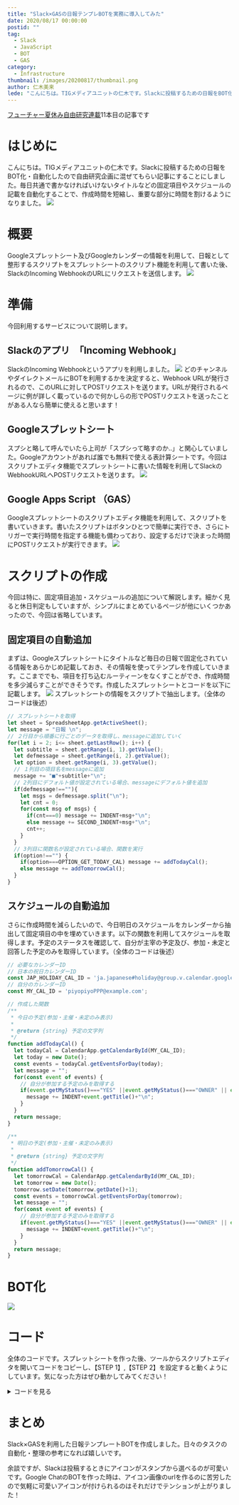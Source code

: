```yaml
---
title: "Slack×GASの日報テンプレBOTを実務に導入してみた"
date: 2020/08/17 00:00:00
postid: ""
tag:
  - Slack
  - JavaScript
  - BOT
  - GAS
category:
  - Infrastructure
thumbnail: /images/20200817/thumbnail.png
author: 仁木美来
lede: "こんにちは。TIGメディアユニットの仁木です。Slackに投稿するための日報をBOT化・自動化したので自由研究企画に混ぜてもらい記事にすることにしました。毎日共通で書かなければいけないタイトルなどの固定項目やスケジュールの記載を自動化することで、作成時間を短縮し、重要な部分に時間を割けるようになりました"
---
```


[フューチャー夏休み自由研究連載](/articles/20200726/)11本目の記事です

# はじめに

こんにちは。TIGメディアユニットの仁木です。Slackに投稿するための日報をBOT化・自動化したので自由研究企画に混ぜてもらい記事にすることにしました。毎日共通で書かなければいけないタイトルなどの固定項目やスケジュールの記載を自動化することで、作成時間を短縮し、重要な部分に時間を割けるようになりました。
<img src="/images/20200817/はじめ_アートボード_1.png" loading="lazy">

# 概要

Googleスプレットシート及びGoogleカレンダーの情報を利用して、日報として整形するスクリプトをスプレットシートのスクリプト機能を利用して書いた後、SlackのIncoming WebhookのURLにリクエストを送信します。
<img src="/images/20200817/概要_アートボード_1.png" loading="lazy">

# 準備

今回利用するサービスについて説明します。

## Slackのアプリ　「Incoming Webhook」

SlackのIncoming Webhookというアプリを利用しました。
<img src="/images/20200817/スクリーンショット_2020-08-14_12.43.50.png" loading="lazy">
どのチャンネルやダイレクトメールにBOTを利用するかを決定すると、Webhook URLが発行されるので、このURLに対してPOSTリクエストを送ります。URLが発行されるページに例が詳しく載っているので何かしらの形でPOSTリクエストを送ったことがある人なら簡単に使えると思います！

## Googleスプレットシート

スプシと略して呼んでいたら上司が「スプシって略すのか..」と関心していました。Googleアカウントがあれば誰でも無料で使える表計算シートです。今回はスクリプトエディタ機能でスプレットシートに書いた情報を利用してSlackのWebhookURLへPOSTリクエストを送ります。
<img src="/images/20200817/スクリーンショット_2020-08-14_12.59.15.png" loading="lazy">

## Google Apps Script （GAS）

Googleスプレットシートのスクリプトエディタ機能を利用して、スクリプトを書いていきます。書いたスクリプトはボタンひとつで簡単に実行でき、さらにトリガーで実行時間を指定する機能も備わっており、設定するだけで決まった時間にPOSTリクエストが実行できます。
<img src="/images/20200817/スクリーンショット_2020-08-14_13.59.09.png" loading="lazy">

# スクリプトの作成

今回は特に、固定項目追加・スケジュールの追加について解説します。細かく見ると休日判定もしていますが、シンプルにまとめているページが他にいくつかあったので、今回は省略しています。

## 固定項目の自動追加

まずは、Googleスプレットシートにタイトルなど毎日の日報で固定化されている情報をあらかじめ記載しておき、その情報を使ってテンプレを作成していきます。ここまででも、項目を打ち込むルーティーンをなくすことができ、作成時間を多少減らすことができそうです。作成したスプレットシートとコードを以下に記載します。
<img src="/images/20200817/スクリーンショット_2020-08-14_17.25.02.png" loading="lazy">
スプレットシートの情報をスクリプトで抽出します。（全体のコードは後述）

```js
// スプレットシートを取得
let sheet = SpreadsheetApp.getActiveSheet();
let message = "日報 \n";
// ２行目から順番に行ごとのデータを取得し、messageに追加していく
for(let i = 2; i<= sheet.getLastRow(); i++) {
  let subtitle = sheet.getRange(i, 1).getValue();
  let defmessage = sheet.getRange(i, 2).getValue();
  let option = sheet.getRange(i, 3).getValue();
  // １列目の項目名をmessageに追加
  message += "■"+subtitle+"\n";
  // 2列目にデフォルト値が設定されている場合、messageにデフォルト値を追加
  if(defmessage!==""){
    let msgs = defmessage.split("\n");
    let cnt = 0;
    for(const msg of msgs) {
      if(cnt===0) message += INDENT+msg+"\n";
      else message += SECOND_INDENT+msg+"\n";
      cnt++;
    }
  }
  // 3列目に関数名が設定されている場合、関数を実行
  if(option!=="") {
    if(option===OPTION_GET_TODAY_CAL) message += addTodayCal();
    else message += addTomorrowCal();
  }
}
```

## スケジュールの自動追加

さらに作成時間を減らしたいので、今日明日のスケジュールをカレンダーから抽出して固定項目の中を埋めていきます。以下の関数を利用してスケジュールを取得します。予定のステータスを確認して、自分が主宰の予定及び、参加・未定と回答した予定のみを取得しています。（全体のコードは後述）

```js
// 必要なカレンダーID
// 日本の祝日カレンダーID
const JAP_HOLIDAY_CAL_ID = 'ja.japanese#holiday@group.v.calendar.google.com';
// 自分のカレンダーID
const MY_CAL_ID = 'piyopiyoPPP@example.com';

// 作成した関数
/**
 * 今日の予定(参加・主催・未定のみ表示)
 *
 * @return {string} 予定の文字列
 */
function addTodayCal() {
  let todayCal = CalendarApp.getCalendarById(MY_CAL_ID);
  let today = new Date();
  const events = todayCal.getEventsForDay(today);
  let message = "";
  for(const event of events) {
    // 自分が参加する予定のみを取得する
    if(event.getMyStatus()==="YES" ||event.getMyStatus()==="OWNER" || event.getMyStatus()==="MAYBE") {
      message += INDENT+event.getTitle()+"\n";
    }
  }
  return message;
}

/**
 * 明日の予定(参加・主催・未定のみ表示)
 *
 * @return {string} 予定の文字列
 */
function addTomorrowCal() {
  let tomorrowCal = CalendarApp.getCalendarById(MY_CAL_ID);
  let tomorrow = new Date();
  tomorrow.setDate(tomorrow.getDate()+1);
  const events = tomorrowCal.getEventsForDay(tomorrow);
  let message = "";
  for(const event of events) {
    // 自分が参加する予定のみを取得する
    if(event.getMyStatus()==="YES" ||event.getMyStatus()==="OWNER" || event.getMyStatus()==="MAYBE") {
      message += INDENT+event.getTitle()+"\n";
    }
  }
  return message;
}
```

# BOT化

<img src="/images/20200817/スクリーンショット_2020-08-14_17.42.42.png" loading="lazy">

# コード

全体のコードです。スプレットシートを作った後、ツールからスクリプトエディタを開いてコードをコピーし、【STEP 1】,【STEP 2】を設定すると動くようにしています。気になった方はぜひ動かしてみてください！
<details>
<summary>コードを見る</summary><div>

```js
/**
 * 日報をSlackに送信する
 * 時計マークから、トリガーをセットして使用する
*/

//【STEP 1】 自分のWEBHOOKを設定
const SLACK_WEBHOOK = 'https://piyopiyo';
// 日本の祝日カレンダーID
const JAP_HOLIDAY_CAL_ID = 'ja.japanese#holiday@group.v.calendar.google.com';
//【STEP 2】 自分のカレンダーIDに変更
const MY_CAL_ID = 'piyopiyoPPP@example.com';

const OPTION_GET_TODAY_CAL = 'get_today_cal';
const OPTION_GET_TOMORROW_CAL = 'get_tomorrow_cal';

const INDENT = '    ・';
const SECOND_INDENT = '      ';

/**
 * 日報テンプレをSlackに送信
 */
function createNippo() {
  let today = new Date();
  if(isHoliday(today)) return;

  let url = SLACK_WEBHOOK;
  // スプレットシートを取得
  let sheet = SpreadsheetApp.getActiveSheet();
  let message = "日報 \n";
  // ２行目から順番に行ごとのデータを取得し、messageに追加していく
  for(let i = 2; i<= sheet.getLastRow(); i++) {
    let subtitle = sheet.getRange(i, 1).getValue();
    let defmessage = sheet.getRange(i, 2).getValue();
    let option = sheet.getRange(i, 3).getValue();
    // １列目の項目名をmessageに追加
    message += "■"+subtitle+"\n";
    // 2列目にデフォルト値が設定されている場合、messageにデフォルト値を追加
    if(defmessage!==""){
      let msgs = defmessage.split("\n");
      let cnt = 0;
      for(const msg of msgs) {
        if(cnt===0) message += INDENT+msg+"\n";
        else message += SECOND_INDENT+msg+"\n";
        cnt++;
      }
    }
    // 3列目に関数名が設定されている場合、関数を実行
    if(option!=="") {
      if(option===OPTION_GET_TODAY_CAL) message += addTodayCal();
      else message += addTomorrowCal();
    }
  }

  //logを出したい時に利用
  Logger.log(message);
  let options = createOptions(today, message);
  UrlFetchApp.fetch(url,options);
}

/**
 * 土日祝日判定
 *
 * @param {date} 日付オブジェクト
 * @return {bool} 休日かどうか
 */
function isHoliday(date) {
  // 土日
  if(date.getDay()===0 || date.getDay()===6) return true;

  // 祝日
  let holidayCal = CalendarApp.getCalendarById(JAP_HOLIDAY_CAL_ID);
  return (holidayCal.getEventsForDay(date).length>0);
}

/**
 * Slackへ送るペイロード作成
 *
 * @param {date} 日付オブジェクト
 * @param {string} Slackに送る本文
 * @return {bool} 休日かどうか
 */
function createOptions(date, message) {
  const date_format = 'yyyy/MM/dd'
  let fdate = Utilities.formatDate(date, 'Asia/Tokyo', date_format);
  let json_data ={"username":"日報"+fdate,
    "text": message,
    "icon_emoji": ":slack:"}

  let payload = JSON.stringify(json_data);
  let options = {
    "method": "post",
    "contentType": "application/json",
    "payload" : payload
  };
  return options;
}

/**
 * 今日の予定(参加・主催・未定のみ表示)
 *
 * @return {string} 予定の文字列
 */
function addTodayCal() {
  let todayCal = CalendarApp.getCalendarById(MY_CAL_ID);
  let today = new Date();
  const events = todayCal.getEventsForDay(today);
  let message = "";
  for(const event of events) {
    // 自分が参加する予定のみを取得する
    if(event.getMyStatus()==="YES" ||event.getMyStatus()==="OWNER" || event.getMyStatus()==="MAYBE") {
      message += INDENT+event.getTitle()+"\n";
    }
  }
  return message;
}

/**
 * 明日の予定(参加・主催・未定のみ表示)
 *
 * @return {string} 予定の文字列
 */
function addTomorrowCal() {
  let tomorrowCal = CalendarApp.getCalendarById(MY_CAL_ID);
  let tomorrow = new Date();
  tomorrow.setDate(tomorrow.getDate()+1);
  const events = tomorrowCal.getEventsForDay(tomorrow);
  let message = "";
  for(const event of events) {
    // 自分が参加する予定のみを取得する
    if(event.getMyStatus()==="YES" ||event.getMyStatus()==="OWNER" || event.getMyStatus()==="MAYBE") {
      message += INDENT+event.getTitle()+"\n";
    }
  }
  return message;
}
```

</div></details>

# まとめ

Slack×GASを利用した日報テンプレートBOTを作成しました。日々のタスクの自動化・整理の参考になれば嬉しいです。

余談ですが、Slackは投稿するときにアイコンがスタンプから選べるのが可愛いです。Google ChatのBOTを作った時は、アイコン画像のurlを作るのに苦労したので気軽に可愛いアイコンが付けられるのはそれだけでテンションが上がりました！
